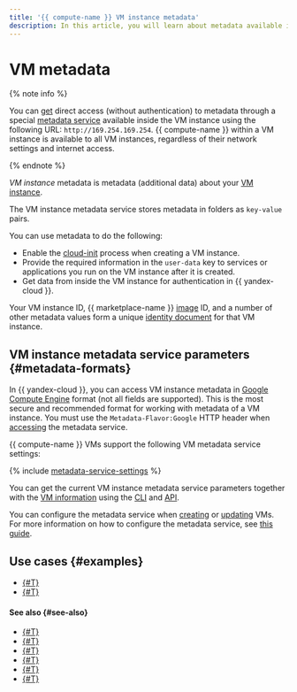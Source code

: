 ```yaml
---
title: '{{ compute-name }} VM instance metadata'
description: In this article, you will learn about metadata available in the {{ compute-full-name }} VM instance metadata service.
---
```


# VM metadata

{% note info %}

You can [get](./metadata/accessing-metadata.md) direct access (without authentication) to metadata through a special [metadata service](#metadata-formats) available inside the VM instance using the following URL: `http://169.254.169.254`. {{ compute-name }} within a VM instance is available to all VM instances, regardless of their network settings and internet access.

{% endnote %}

_VM instance_ metadata is metadata (additional data) about your [VM instance](./vm.md).

The VM instance metadata service stores metadata in folders as `key-value` pairs. 

You can use metadata to do the following:
* Enable the [cloud-init](https://cloudinit.readthedocs.io/en/latest/index.html) process when creating a VM instance.
* Provide the required information in the `user-data` key to services or applications you run on the VM instance after it is created.
* Get data from inside the VM instance for authentication in {{ yandex-cloud }}.

Your VM instance ID, {{ marketplace-name }} [image](./image.md) ID, and a number of other metadata values form a unique [identity document](./metadata/identity-document.md) for that VM instance.

## VM instance metadata service parameters {#metadata-formats}

In {{ yandex-cloud }}, you can access VM instance metadata in [Google Compute Engine](https://en.wikipedia.org/wiki/Google_Compute_Engine) format (not all fields are supported). This is the most secure and recommended format for working with metadata of a VM instance. You must use the `Metadata-Flavor:Google` HTTP header when [accessing](./metadata/accessing-metadata.md) the metadata service.

{{ compute-name }} VMs support the following VM metadata service settings:

{% include [metadata-service-settings](../../_includes/compute/metadata-service-settings.md) %}

You can get the current VM instance metadata service parameters together with the [VM information](./metadata/accessing-metadata.md#external-access) using the [CLI](../../cli/cli-ref/compute/cli-ref/instance/get.md) and [API](../api-ref/Instance/get.md).

You can configure the metadata service when [creating](../operations/index.md#vm-create) or [updating](../operations/vm-control/vm-update.md) VMs. For more information on how to configure the metadata service, see [this guide](../operations/vm-metadata/setup-metadata-service.md).

## Use cases {#examples}

* [{#T}](../tutorials/secure-password-script.md)
* [{#T}](../../tutorials/security/gitlab-lockbox-integration.md)

#### See also {#see-also}

* [{#T}](./metadata/directories.md)
* [{#T}](./metadata/public-image-keys.md)
* [{#T}](./metadata/sending-metadata.md)
* [{#T}](./metadata/accessing-metadata.md)
* [{#T}](./metadata/identity-document.md)
* [{#T}](instance-groups/instance-template.md)